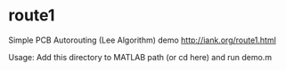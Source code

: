 route1
======

Simple PCB Autorouting (Lee Algorithm) demo
http://iank.org/route1.html

Usage: Add this directory to MATLAB path (or cd here) and run demo.m

